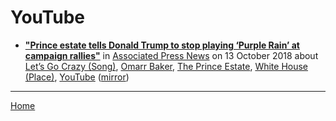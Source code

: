 # YouTube

 - [**"Prince estate tells Donald Trump to stop playing ‘Purple Rain’ at campaign rallies"**](https://www.apnews.com/c4bbf717114ff1f40a142ae260f5afd1) in [Associated Press News](https://www.apnews.com/) on 13 October 2018 about [Let’s Go Crazy (Song)](https://bjmdotnet.github.io/pr1nc3/topics/song/let-s-go-crazy/), [Omarr Baker](https://bjmdotnet.github.io/pr1nc3/topics/omarr-baker/), [The Prince Estate](https://bjmdotnet.github.io/pr1nc3/topics/the-prince-estate/), [White House (Place)](https://bjmdotnet.github.io/pr1nc3/topics/place/white-house/), [YouTube](https://bjmdotnet.github.io/pr1nc3/topics/youtube/) ([mirror](https://web.archive.org/web/*/https://www.apnews.com/c4bbf717114ff1f40a142ae260f5afd1))

----

[Home](../)
